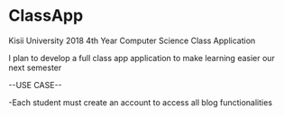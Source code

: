 # ClassApp
Kisii University 2018 4th Year Computer Science Class Application

I plan to develop a full class app application to make learning easier our next semester

--USE CASE--

-Each student must create an account to access all blog functionalities
